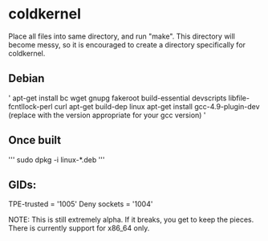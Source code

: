 coldkernel 
==========
Place all files into same directory, and run "make". This directory will become messy, so it is encouraged to create a directory specifically for coldkernel. 

Debian
------
'
apt-get install bc wget gnupg fakeroot build-essential devscripts libfile-fcntllock-perl curl
apt-get build-dep linux
apt-get install gcc-4.9-plugin-dev (replace with the version appropriate for your gcc version)
'

Once built
----------
'''
sudo dpkg -i linux-*.deb
'''

GIDs:
----
TPE-trusted = '1005'
Deny sockets  = '1004'

NOTE: This is still extremely alpha. If it breaks, you get to keep the pieces. There is currently 
support for x86_64 only.

